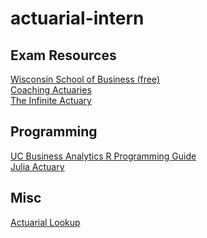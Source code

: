 # actuarial-intern

## Exam Resources

[Wisconsin School of Business (free)](https://instruction.bus.wisc.edu/jfrees/UWCAELearn/Lists/Course%20P%20Problems/AllItems.aspx) \
[Coaching Actuaries](https://www.coachingactuaries.com/) \
[The Infinite Actuary](https://www.theinfiniteactuary.com/)

## Programming
[UC Business Analytics R Programming Guide](http://uc-r.github.io/predictive) \
[Julia Actuary](https://juliaactuary.org/)

## Misc

[Actuarial Lookup](https://www.actuarial-lookup.com/)
